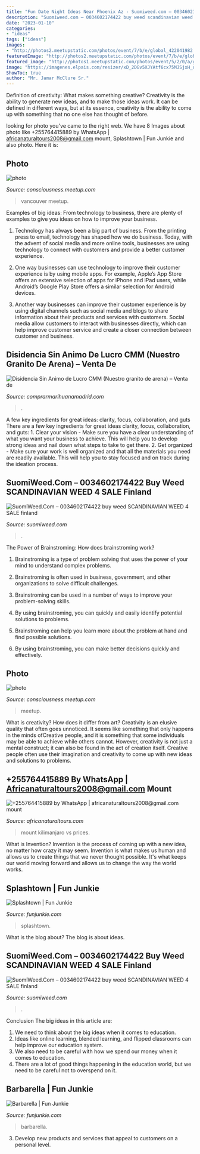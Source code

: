 ```yaml
---
title: "Fun Date Night Ideas Near Phoenix Az - Suomiweed.com – 0034602174422 Buy Weed Scandinavian Weed 4 Sale Finland"
description: "Suomiweed.com – 0034602174422 buy weed scandinavian weed 4 sale finland"
date: "2023-01-10"
categories:
- "ideas"
tags: ["ideas"]
images:
- "http://photos2.meetupstatic.com/photos/event/7/b/e/global_422041982.jpeg"
featuredImage: "http://photos2.meetupstatic.com/photos/event/7/b/e/global_422041982.jpeg"
featured_image: "http://photos1.meetupstatic.com/photos/event/5/2/0/a/global_423081002.jpeg"
image: "https://imagenes.elpais.com/resizer/xD_2DGv5XJYAtf6cx75MJSjxH_o=/1500x0/cloudfront-eu-central-1.images.arcpublishing.com/prisa/UUA4MGZAHNHN7M3VFTUUBWDXZ4.jpg"
ShowToc: true
author: "Mr. Jamar McClure Sr."
---
```



Definition of creativity: What makes something creative?
Creativity is the ability to generate new ideas, and to make those ideas work. It can be defined in different ways, but at its essence, creativity is the ability to come up with something that no one else has thought of before.

	

		
looking for photo you've came to the right web. We have 8 Images about photo like +255764415889 by WhatsApp | africanaturaltours2008@gmail.com mount, Splashtown | Fun Junkie and also photo. Here it is:
		
    
## Photo

<img loading=lazy src="http://photos1.meetupstatic.com/photos/event/5/2/0/a/global_423081002.jpeg" onerror="this.onerror=null;this.src='https://tse2.mm.bing.net/th?id=OIP.FymJfX9LW6Y_CYPgNsbJlwHaH7&amp;pid=15.1';" alt="photo">

_Source: consciousness.meetup.com_

>vancouver meetup. 

	

Examples of big ideas: From technology to business, there are plenty of examples to give you ideas on how to improve your business.
1. Technology has always been a big part of business. From the printing press to email, technology has shaped how we do business. Today, with the advent of social media and more online tools, businesses are using technology to connect with customers and provide a better customer experience.
2. One way businesses can use technology to improve their customer experience is by using mobile apps. For example, Apple’s App Store offers an extensive selection of apps for iPhone and iPad users, while Android’s Google Play Store offers a similar selection for Android devices.

3. Another way businesses can improve their customer experience is by using digital channels such as social media and blogs to share information about their products and services with customers. Social media allow customers to interact with businesses directly, which can help improve customer service and create a closer connection between customer and business.


    
## Disidencia Sin Animo De Lucro CMM (Nuestro Granito De Arena) – Venta De

<img loading=lazy src="https://imagenes.elpais.com/resizer/xD_2DGv5XJYAtf6cx75MJSjxH_o=/1500x0/cloudfront-eu-central-1.images.arcpublishing.com/prisa/UUA4MGZAHNHN7M3VFTUUBWDXZ4.jpg" onerror="this.onerror=null;this.src='https://tse1.mm.bing.net/th?id=OIP.T95ONEip0-onXIJZXkmr9wHaEK&amp;pid=15.1';" alt="Disidencia Sin Animo de Lucro CMM (Nuestro granito de arena) – Venta de">

_Source: comprarmarihuanamadrid.com_

>. 

	

A few key ingredients for great ideas: clarity, focus, collaboration, and guts
There are a few key ingredients for great ideas clarity, focus, collaboration, and guts: 1. Clear your vision - Make sure you have a clear understanding of what you want your business to achieve. This will help you to develop strong ideas and nail down what steps to take to get there.
2. Get organized - Make sure your work is well organized and that all the materials you need are readily available. This will help you to stay focused and on track during the ideation process.

    
## SuomiWeed.Com – 0034602174422 Buy Weed SCANDINAVIAN WEED 4 SALE Finland

<img loading=lazy src="https://suomiweed.com/wp-content/uploads/2021/03/g724bbd540df5b1f208628a7df2f99f1cb33bdcfad92128c834406319a1fb563a92e2f2c563aeb17c92f62fa0829008f7_640_weed-300x300.png" onerror="this.onerror=null;this.src='https://tse3.mm.bing.net/th?id=OIP.F_qE7Rh5WrhUt_XSTL6RfAAAAA&amp;pid=15.1';" alt="SuomiWeed.Com – 0034602174422 buy weed SCANDINAVIAN WEED 4 SALE finland">

_Source: suomiweed.com_

>. 

	

The Power of Brainstroming: How does brainstroming work?
1. Brainstroming is a type of problem solving that uses the power of your mind to understand complex problems.
2. Brainstroming is often used in business, government, and other organizations to solve difficult challenges.

3. Brainstroming can be used in a number of ways to improve your problem-solving skills.

4. By using brainstroming, you can quickly and easily identify potential solutions to problems.

5. Brainstroming can help you learn more about the problem at hand and find possible solutions.

6. By using brainstroming, you can make better decisions quickly and effectively.

    
## Photo

<img loading=lazy src="http://photos2.meetupstatic.com/photos/event/7/b/e/global_422041982.jpeg" onerror="this.onerror=null;this.src='https://tse2.mm.bing.net/th?id=OIP.aGQmA0i-8-iBvU-psrrKNgHaGL&amp;pid=15.1';" alt="photo">

_Source: consciousness.meetup.com_

>meetup. 

	

What is creativity? How does it differ from art?
Creativity is an elusive quality that often goes unnoticed. It seems like something that only happens in the minds ofCreative people, and it is something that some individuals may be able to achieve while others cannot. However, creativity is not just a mental construct; it can also be found in the act of creation itself. Creative people often use their imagination and creativity to come up with new ideas and solutions to problems.

    
## +255764415889 By WhatsApp | Africanaturaltours2008@gmail.com Mount

<img loading=lazy src="http://www.africanaturaltours.com/images/znz4.jpg" onerror="this.onerror=null;this.src='https://tse2.mm.bing.net/th?id=OIP.5I6DnonBgz2LBZc9NVWBmQHaD9&amp;pid=15.1';" alt="+255764415889 by WhatsApp | africanaturaltours2008@gmail.com mount">

_Source: africanaturaltours.com_

>mount kilimanjaro vs prices. 

	

What is Invention?
Invention is the process of coming up with a new idea, no matter how crazy it may seem. Invention is what makes us human and allows us to create things that we never thought possible. It's what keeps our world moving forward and allows us to change the way the world works.

    
## Splashtown | Fun Junkie

<img loading=lazy src="https://funjunkie.com/wp-content/uploads/2012/08/splashtown_7.jpg" onerror="this.onerror=null;this.src='https://tse1.mm.bing.net/th?id=OIP.6qq64T3fIdZNFnfKKnF2OgHaE6&amp;pid=15.1';" alt="Splashtown | Fun Junkie">

_Source: funjunkie.com_

>splashtown. 

	

What is the blog about?
The blog is about ideas.

    
## SuomiWeed.Com – 0034602174422 Buy Weed SCANDINAVIAN WEED 4 SALE Finland

<img loading=lazy src="https://suomiweed.com/wp-content/uploads/2021/03/Diseno-sin-titulo-2021-03-06T152854.069.jpg" onerror="this.onerror=null;this.src='https://tse2.mm.bing.net/th?id=OIP.dJ1Gb8QDLspop5ii6rKYiwHaHa&amp;pid=15.1';" alt="SuomiWeed.Com – 0034602174422 buy weed SCANDINAVIAN WEED 4 SALE finland">

_Source: suomiweed.com_

>. 

	

Conclusion
The big ideas in this article are:
1. We need to think about the big ideas when it comes to education.
2. Ideas like online learning, blended learning, and flipped classrooms can help improve our education system.
3. We also need to be careful with how we spend our money when it comes to education.
4. There are a lot of good things happening in the education world, but we need to be careful not to overspend on it.

    
## Barbarella | Fun Junkie

<img loading=lazy src="https://funjunkie.com/wp-content/uploads/2013/02/Barbarella-1.jpg" onerror="this.onerror=null;this.src='https://tse4.mm.bing.net/th?id=OIP.qN9tEO0UhYCqyT82_epQkgHaE8&amp;pid=15.1';" alt="Barbarella | Fun Junkie">

_Source: funjunkie.com_

>barbarella. 

	

3. Develop new products and services that appeal to customers on a personal level.

